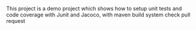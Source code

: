 This project is a demo project which shows how to setup unit tests and code coverage with Junit and Jacoco, with maven build system
check pull request

